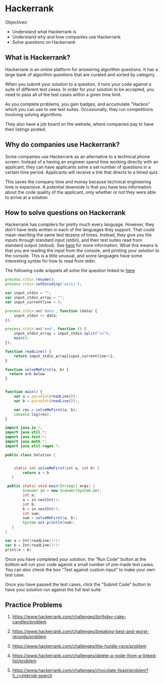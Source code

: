 # Hackerrank

Objectives:

- Understand what Hackerrank is
- Understand why and how companies use Hackerrank
- Solve questions on Hackerrank


## What is Hackerrank?

Hackerrank is an online platform for answering algorithm questions.  It has a large bank of algorithm questions that are curated and sorted by category.

When you submit your solution to a question, it runs your code against a suite of different test cases.  In order for your solution to be accepted, you need to pass all of the test cases within a given time limit.

As you complete problems, you gain badges, and accumulate "Hackos" which you can use to see test suites. Occasionally, they run competitions involving solving algorithms.

They also have a job board on the website, where companies pay to have their listings posted.

## Why do companies use Hackerrank?

Some companies use Hackerrank as an alternative to a technical phone screen.  Instead of a having an engineer spend time working directly with an applicant, they can have applicants solve a set number of questions in a certain time period.  Applicants will receive a link that directs to a timed quiz.

This saves the company time and money because technical engineering time is expensive.  A potential downside is that you have less information about the code quality of the applicant, only whether or not they were able to arrive at a solution

## How to solve questions on Hackerrank

Hackerrank has compilers for pretty much every language.  However, they don't have tests written in each of the languages they support.  That could mean rewriting the same test dozens of times.  Instead, they give you the inputs through standard input (stdin), and their test suites read from standard output (stdout).  See [here](https://en.wikipedia.org/wiki/Standard_streams) for more information.  What this means is that you are reading the input from the console, and printing your solution to the console.  This is a little unusual, and some languages have some interesting syntax for how to read from stdin.

The following code snippets all solve the question linked to [here](https://www.hackerrank.com/challenges/solve-me-first/problem)

```js
process.stdin.resume();
process.stdin.setEncoding('ascii');

var input_stdin = "";
var input_stdin_array = "";
var input_currentline = 0;

process.stdin.on('data', function (data) {
    input_stdin += data;
});

process.stdin.on('end', function () {
    input_stdin_array = input_stdin.split("\n");
    main();
});

function readLine() {
    return input_stdin_array[input_currentline++];
}

function solveMeFirst(a, b) {
  return a+b below
}


function main() {
    var a = parseInt(readLine());
    var b = parseInt(readLine());;

    var res = solveMeFirst(a, b);
    console.log(res);
}
```


```java
import java.io.*;
import java.util.*;
import java.text.*;
import java.math.*;
import java.util.regex.*;

public class Solution {


    static int solveMeFirst(int a, int b) {
      	return a + b
   }

 public static void main(String[] args) {
        Scanner in = new Scanner(System.in);
        int a;
        a = in.nextInt();
        int b;
        b = in.nextInt();
        int sum;
        sum = solveMeFirst(a, b);
        System.out.println(sum);
   }
}
```

```swift
var a = Int(readLine()!)!
var b = Int(readLine()!)!
print(a + b)
```

Once you have completed your solution, the "Run Code" button at the bottom will run your code against a small number of pre-made test cases.  You can also check the box "Test against custom input" to make your own test case.

Once you have passed the test cases, click the "Submit Code" button to have your solution run against the full test suite.

## Practice Problems

1. https://www.hackerrank.com/challenges/birthday-cake-candles/problem

2. https://www.hackerrank.com/challenges/breaking-best-and-worst-records/problem

3. https://www.hackerrank.com/challenges/the-hurdle-race/problem

4. https://www.hackerrank.com/challenges/delete-a-node-from-a-linked-list/problem

5. https://www.hackerrank.com/challenges/chocolate-feast/problem?h_r=internal-search
